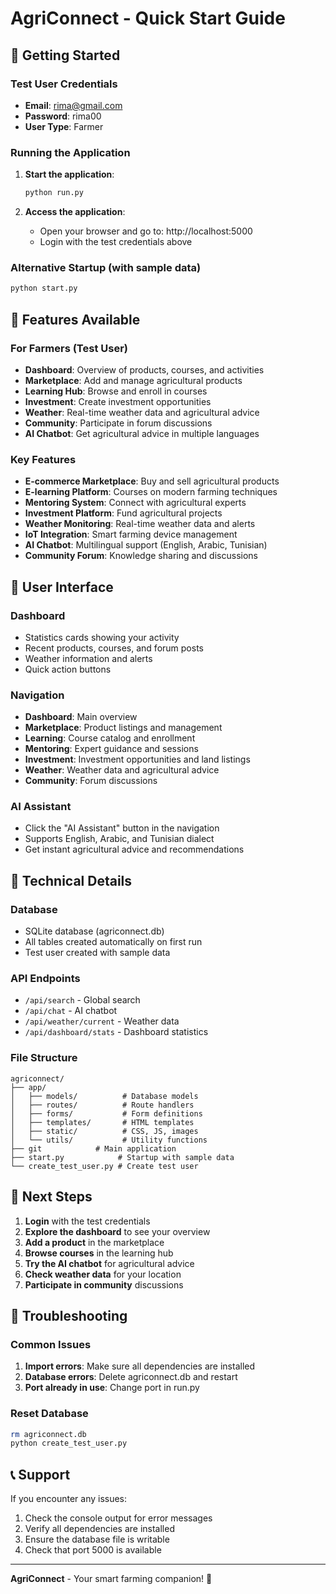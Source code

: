 # AgriConnect - Quick Start Guide

## 🚀 Getting Started

### Test User Credentials
- **Email**: rima@gmail.com
- **Password**: rima00
- **User Type**: Farmer

### Running the Application

1. **Start the application**:
   ```bash
   python run.py
   ```

2. **Access the application**:
   - Open your browser and go to: http://localhost:5000
   - Login with the test credentials above

### Alternative Startup (with sample data)
```bash
python start.py
```

## 🌟 Features Available

### For Farmers (Test User)
- **Dashboard**: Overview of products, courses, and activities
- **Marketplace**: Add and manage agricultural products
- **Learning Hub**: Browse and enroll in courses
- **Investment**: Create investment opportunities
- **Weather**: Real-time weather data and agricultural advice
- **Community**: Participate in forum discussions
- **AI Chatbot**: Get agricultural advice in multiple languages

### Key Features
- **E-commerce Marketplace**: Buy and sell agricultural products
- **E-learning Platform**: Courses on modern farming techniques
- **Mentoring System**: Connect with agricultural experts
- **Investment Platform**: Fund agricultural projects
- **Weather Monitoring**: Real-time weather data and alerts
- **IoT Integration**: Smart farming device management
- **AI Chatbot**: Multilingual support (English, Arabic, Tunisian)
- **Community Forum**: Knowledge sharing and discussions

## 📱 User Interface

### Dashboard
- Statistics cards showing your activity
- Recent products, courses, and forum posts
- Weather information and alerts
- Quick action buttons

### Navigation
- **Dashboard**: Main overview
- **Marketplace**: Product listings and management
- **Learning**: Course catalog and enrollment
- **Mentoring**: Expert guidance and sessions
- **Investment**: Investment opportunities and land listings
- **Weather**: Weather data and agricultural advice
- **Community**: Forum discussions

### AI Assistant
- Click the "AI Assistant" button in the navigation
- Supports English, Arabic, and Tunisian dialect
- Get instant agricultural advice and recommendations

## 🔧 Technical Details

### Database
- SQLite database (agriconnect.db)
- All tables created automatically on first run
- Test user created with sample data

### API Endpoints
- `/api/search` - Global search
- `/api/chat` - AI chatbot
- `/api/weather/current` - Weather data
- `/api/dashboard/stats` - Dashboard statistics

### File Structure
```
agriconnect/
├── app/
│   ├── models/          # Database models
│   ├── routes/          # Route handlers
│   ├── forms/           # Form definitions
│   ├── templates/       # HTML templates
│   ├── static/          # CSS, JS, images
│   └── utils/           # Utility functions
├── git            # Main application
├── start.py            # Startup with sample data
└── create_test_user.py # Create test user
```

## 🎯 Next Steps

1. **Login** with the test credentials
2. **Explore the dashboard** to see your overview
3. **Add a product** in the marketplace
4. **Browse courses** in the learning hub
5. **Try the AI chatbot** for agricultural advice
6. **Check weather data** for your location
7. **Participate in community** discussions

## 🐛 Troubleshooting

### Common Issues
1. **Import errors**: Make sure all dependencies are installed
2. **Database errors**: Delete agriconnect.db and restart
3. **Port already in use**: Change port in run.py

### Reset Database
```bash
rm agriconnect.db
python create_test_user.py
```

## 📞 Support

If you encounter any issues:
1. Check the console output for error messages
2. Verify all dependencies are installed
3. Ensure the database file is writable
4. Check that port 5000 is available

---

**AgriConnect** - Your smart farming companion! 🌱
